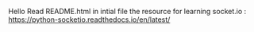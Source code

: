 Hello 
Read README.html in intial file
the resource for learning socket.io : https://python-socketio.readthedocs.io/en/latest/
